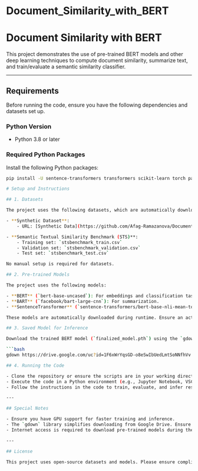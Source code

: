 # Document_Similarity_with_BERT
# Document Similarity with BERT

This project demonstrates the use of pre-trained BERT models and other deep learning techniques to compute document similarity, summarize text, and train/evaluate a semantic similarity classifier.

---

## **Requirements**

Before running the code, ensure you have the following dependencies and datasets set up.

### **Python Version**
- Python 3.8 or later

### **Required Python Packages**
Install the following Python packages:
```bash
pip install -U sentence-transformers transformers scikit-learn torch pandas gdown

# Setup and Instructions

## 1. Datasets

The project uses the following datasets, which are automatically downloaded by the code:

- **Synthetic Dataset**:
    - URL: [Synthetic Data](https://github.com/Afag-Ramazanova/Document_Similarity_with_BERT/blob/main/dataset/Synthetic/synthetic_data2.csv)

- **Semantic Textual Similarity Benchmark (STS)**:
    - Training set: `stsbenchmark_train.csv`
    - Validation set: `stsbenchmark_validation.csv`
    - Test set: `stsbenchmark_test.csv`

No manual setup is required for datasets.

## 2. Pre-trained Models

The project uses the following models:

- **BERT** (`bert-base-uncased`): For embeddings and classification tasks.
- **BART** (`facebook/bart-large-cnn`): For summarization.
- **SentenceTransformer** (`sentence-transformers/bert-base-nli-mean-tokens`): For summarizing embeddings and computing similarity.

These models are automatically downloaded during runtime. Ensure an active internet connection for the initial run.

## 3. Saved Model for Inference

Download the trained BERT model (`finalized_model.pth`) using the `gdown` library:

```bash
gdown https://drive.google.com/uc?id=1F6xWrYqsGD-o8eSwIbUedLmtSoNNfhVv

## 4. Running the Code

- Clone the repository or ensure the scripts are in your working directory.
- Execute the code in a Python environment (e.g., Jupyter Notebook, VSCode, or terminal).
- Follow the instructions in the code to train, evaluate, and infer results.

---

## Special Notes

- Ensure you have GPU support for faster training and inference.
- The `gdown` library simplifies downloading from Google Drive. Ensure the file ID matches the one provided above.
- Internet access is required to download pre-trained models during the first run.

---

## License

This project uses open-source datasets and models. Please ensure compliance with respective licenses for Hugging Face and dataset sources.

